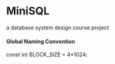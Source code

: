 MiniSQL
=======

a database system design course project

#### Global Naming Convention
const int BLOCK_SIZE = 4*1024;
